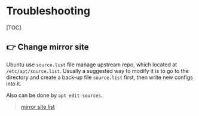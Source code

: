 # Troubleshooting

[TOC]



## 👉 Change mirror site

Ubuntu use `source.list` file manage upstream repo, which located at `/etc/apt/source.list`. Usually a suggested way to modify it is to go to the directory and create a back-up file `source.list` first, then write new configs into it.

Also can be done by `apt edit-sources`.

> [mirror site list](https://zhuanlan.zhihu.com/p/61228593)

 

